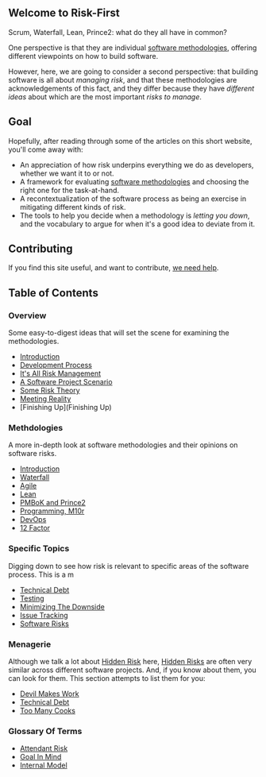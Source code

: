 ## Welcome to Risk-First

Scrum, Waterfall, Lean, Prince2:  what do they all have in common?  

One perspective is that they are individual [software methodologies](https://en.wikipedia.org/wiki/Software_development_process#Methodologies), offering different viewpoints on how to build software.

However, here, we are going to consider a second perspective:  that building software is all about _managing risk_, and that these methodologies are acknowledgements of this fact, and they differ because they have _different ideas_ about which are the most important _risks to manage_.

## Goal

Hopefully, after reading through some of the articles on this short website, you'll come away with:

- An appreciation of how risk underpins everything we do as developers, whether we want it to or not.
- A framework for evaluating [software methodologies](https://en.wikipedia.org/wiki/Software_development_process#Methodologies) and choosing the right one for the task-at-hand.
- A recontextualization of the software process as being an exercise in mitigating different kinds of risk.
- The tools to help you decide when a methodology is _letting you down_, and the vocabulary to argue for when it's a good idea to deviate from it.

## Contributing

If you find this site useful, and want to contribute, [we need help](Contributing).

## Table of Contents

### Overview

Some easy-to-digest ideas that will set the scene for examining the methodologies.

 - [Introduction](Introduction)
 - [Development Process](Development-Process)
 - [It's All Risk Management](All-Risk-Management)
 - [A Software Project Scenario](Software-Project-Scenario)
 - [Some Risk Theory](Risk-Theory)
 - [Meeting Reality](Meeting-Reality)
 - [Finishing Up](Finishing Up)
  
### Methdologies

A more in-depth look at software methodologies and their opinions on software risks.

 - [Introduction](Methodologies)
 - [Waterfall](Waterfall)
 - [Agile](Agile)
 - [Lean](Lean)
 - [PMBoK and Prince2](PMBoK)
 - [Programming, M10r](PM)
 - [DevOps](DevOps) 
 - [12 Factor](12factor)
 
### Specific Topics

Digging down to see how risk is relevant to specific areas of the software process.
This is a m

 - [Technical Debt](Technical-Debt)
 - [Testing](Testing)
 - [Minimizing The Downside](Minimizing-The-Downside)
 - [Issue Tracking](Issue-Tracking)
 - [Software Risks](Software-Risks)
 
### Menagerie

Although we talk a lot about [Hidden Risk](Attendant-Risk) here, [Hidden Risks](Attendant-Risk) are often very similar 
across different software projects.   And, if you know about them, you can look for them.  This section attempts to list them for you:

 - [Devil Makes Work](Devil-Makes-Work)
 - [Technical Debt](Technical-Debt)
 - [Too Many Cooks](Too-Many-Cooks)


### Glossary Of Terms

 - [Attendant Risk](Attendant-Risk)
 - [Goal In Mind](Goal-In-Mind)
 - [Internal Model](Internal-Model)
  


